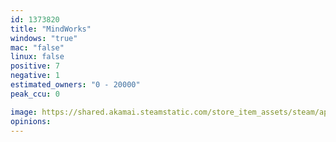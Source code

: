```yaml
---
id: 1373820
title: "MindWorks"
windows: "true"
mac: "false"
linux: false
positive: 7
negative: 1
estimated_owners: "0 - 20000"
peak_ccu: 0

image: https://shared.akamai.steamstatic.com/store_item_assets/steam/apps/1373820/header.jpg?t=1599202475
opinions:
---
```

